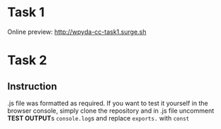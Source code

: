 # Task 1
Online preview: http://wpyda-cc-task1.surge.sh

# Task 2
## Instruction
.js file was formatted as required. If you want to test it yourself in the browser console, simply clone the repository and in .js file uncomment **TEST OUTPUT**s `console.log`s and replace `exports.` with `const`
